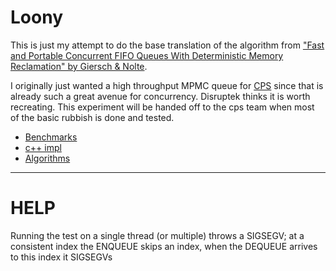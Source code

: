 # Loony

This is just my attempt to do the base translation of the algorithm from ["Fast and Portable Concurrent FIFO Queues With Deterministic Memory Reclamation" by Giersch & Nolte](papers/GierschEtAl.pdf).

I originally just wanted a high throughput MPMC queue for [CPS](https://github.com/disruptek/cps) since that is already such a great avenue for concurrency. Disruptek thinks it is worth recreating. This experiment will be handed off to the cps team when most of the basic rubbish is done and tested.

- [Benchmarks](https://github.com/oliver-giersch/lfqueue-benchmarks/tree/master/lib)
- [c++ impl](https://github.com/oliver-giersch/looqueue/tree/master)
- [Algorithms](https://github.com/oliver-giersch/looqueue/blob/master/ALGORITHMS.md)

---

# HELP


Running the test on a single thread (or multiple) throws a SIGSEGV; at a
consistent index the ENQUEUE skips an index, when the DEQUEUE arrives to
this index it SIGSEGVs